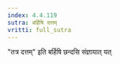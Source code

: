 ```yaml
---
index: 4.4.119
sutra: बर्हिषि दत्तम्
vritti: full_sutra
---
```


"तत्र दत्तम्" इति बर्हिषि छन्दसि संज्ञायात् यत्
